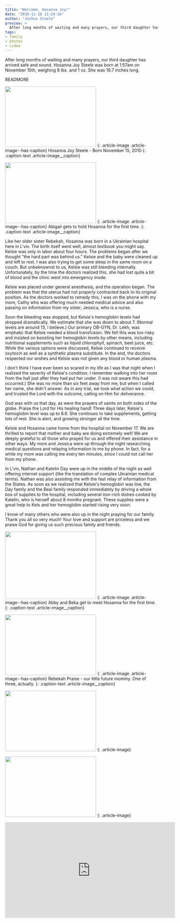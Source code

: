 ```yaml
---
title: "Welcome, Hosanna Joy!"
date: "2010-11-18 11:24:16"
author: "Joshua Steele"
preview: >
  After long months of waiting and many prayers, our third daughter has arrived safe and sound. Hosanna Joy Steele was born at 1:57am on November 15th, weighing 8 lbs. and 1 oz. She was 19.7 inches long.
tags:
- family
- photos
- video
---
```


After long months of waiting and many prayers, our third daughter has arrived safe and sound. Hosanna Joy Steele was born at 1:57am on November 15th, weighing 8 lbs. and 1 oz. She was 19.7 inches long.

READMORE

<a href="//d21yo20tm8bmc2.cloudfront.net/2010/11/DSC_2914.jpg"><img class="size-medium wp-image-1099" title="DSC_2914" src="//d21yo20tm8bmc2.cloudfront.net/2010/11/DSC_2914-300x199.jpg" alt="" width="300" height="199" /></a>
{: .article-image .article-image--has-caption}
Hosanna Joy Steele - Born November 15, 2010
{: .caption-text .article-image__caption}

<a href="//d21yo20tm8bmc2.cloudfront.net/2010/11/DSC_2947.jpg"><img class="size-medium wp-image-1101" title="DSC_2947" src="//d21yo20tm8bmc2.cloudfront.net/2010/11/DSC_2947-300x199.jpg" alt="" width="300" height="199" /></a>
{: .article-image .article-image--has-caption}
Abigail gets to hold Hosanna for the first time.
{: .caption-text .article-image__caption}

Like her older sister Rebekah, Hosanna was born in a Ukrainian hospital here in L'viv. The birth itself went well, almost textbook you might say. Kelsie was only in labor about four hours. The problems began after we thought "the hard part was behind us." Kelsie and the baby were cleaned up and left to rest. I was also trying to get some sleep in the same room on a couch. But unbeknownst to us, Kelsie was still bleeding internally. Unfortunately, by the time the doctors realized this, she had lost quite a bit of blood and the clinic went into emergency mode.

Kelsie was placed under general anesthesia, and the operation began. The problem was that the uterus had not properly contracted back to its original position. As the doctors worked to remedy this, I was on the phone with my mom, Cathy who was offering much needed medical advice and also passing on information from my sister, Jessica, who is a nurse.

Soon the bleeding was stopped, but Kelsie's hemoglobin levels had dropped dramatically. We estimate that she was down to about 7. (Normal levels are around 13, I believe.) Our primary OB-GYN, Dr. Lekh, was emphatic that Kelsie needed a blood transfusion. We felt this was too risky and insisted on boosting her hemoglobin levels by other means, including nutritional supplements such as liquid chlorophyll, spinach, beet juice, etc. While the various options were discussed, Kelsie continued to receive oxytocin as well as a synthetic plasma substitute. In the end, the doctors respected our wishes and Kelsie was not given any blood or human plasma.

I don't think I have ever been so scared in my life as I was that night when I realized the severity of Kelsie's condition. I remember walking into her room from the hall just after they had put her under. (I was not aware this had occurred.) She was no more than six feet away from me, but when I called her name, she didn't answer. As in any trial, we took what action we could, and trusted the Lord with the outcome, calling on Him for deliverance.

God was with us that day, as were the prayers of saints on both sides of the globe. Praise the Lord for His healing hand! Three days later, Kelsie's hemoglobin level was up to 8.6. She continues to take supplements, getting lots of rest. She is alert, and growing stronger all the time.

Kelsie and Hosanna came home from the hospital on November 17. We are thrilled to report that mother and baby are doing extremely well! We are deeply grateful to all those who prayed for us and offered their assistance in other ways. My mom and Jessica were up through the night researching medical questions and relaying information to me by phone. In fact, for a while my mom was calling me every ten minutes, since I could not call her from my phone.

In L'viv, Nathan and Katelin Day were up in the middle of the night as well offering internet support (like the translation of complex Ukrainian medical terms). Nathan was also assisting me with the fast relay of information from the States. As soon as we realized that Kelsie's hemoglobin was low, the Day family and the Beal family responded immediately by driving a whole box of supplies to the hospital, including several iron-rich dishes cooked by Katelin, who is herself about 8 months pregnant. These supplies were a great help to Kels and her hemoglobin started rising very soon.

I know of many others who were also up in the night praying for our family. Thank you all so very much! Your love and support are priceless and we praise God for giving us such precious family and friends.

<a href="//d21yo20tm8bmc2.cloudfront.net/2010/11/DSC_2941.jpg"><img class="size-medium wp-image-1104" title="DSC_2941" src="//d21yo20tm8bmc2.cloudfront.net/2010/11/DSC_2941-300x222.jpg" alt="" width="300" height="222" /></a>
{: .article-image .article-image--has-caption}
Abby and Beka get to meet Hosanna for the first time.
{: .caption-text .article-image__caption}

<a href="//d21yo20tm8bmc2.cloudfront.net/2010/11/DSC_2937.jpg"><img class="size-medium wp-image-1105" title="DSC_2937" src="//d21yo20tm8bmc2.cloudfront.net/2010/11/DSC_2937-300x199.jpg" alt="" width="300" height="199" /></a>
{: .article-image .article-image--has-caption}
Rebekah Praise - our little future mommy. One of three, actually.
{: .caption-text .article-image__caption}

<a href="//d21yo20tm8bmc2.cloudfront.net/2010/11/DSC_2928.jpg"><img class="size-medium wp-image-1106" title="DSC_2928" src="//d21yo20tm8bmc2.cloudfront.net/2010/11/DSC_2928-300x199.jpg" alt="" width="300" height="199" /></a>
{: .article-image}

<a href="//d21yo20tm8bmc2.cloudfront.net/2010/11/DSC_2927.jpg"><img class="size-medium wp-image-1107" title="DSC_2927" src="//d21yo20tm8bmc2.cloudfront.net/2010/11/DSC_2927-300x199.jpg" alt="" width="300" height="199" /></a>
{: .article-image}

<iframe width="560" height="315" src="https://www.youtube.com/embed/GrfyhS-wZUE" frameborder="0" allowfullscreen></iframe>
